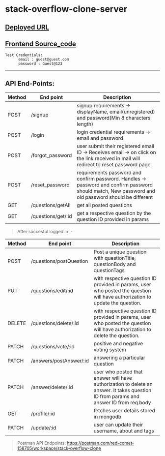 # stack-overflow-clone-server

## [Deployed URL](https://stack-overflow-api.onrender.com)

## [Frontend Source_code](https://github.com/SaiPraneethPegada/stack-overflow-clone-client.git)

    Test Credentials: 
          email : guest@guest.com
          password : Guest@123


----

## API End-Points:

| Method | End point | Description |
| ---- | ---- | ---- |
| POST | /signup | signup requirements -> displayName, email(unregistered) and password(Min 8 characters length) |
| POST | /login | login credential requirements -> email and password |
| POST | /forgot_password | user submit their registered email ID -> Receives email -> on click on the link received in mail will redirect to reset password page  |
| POST | /reset_password | requirements password and confirm password. Handles -> password and confirm password should match, New password and old password should be different |
| GET | /questions/getAll | get all posted questions |
| GET | /questions/get/:id | get a respective question by the question ID provided in params |

> After succesful logged in :-

| Method | End point | Description |
| ---- | ---- | ---- |
| POST | /questions/postQuestion | Post a unique question with questionTitle, questionBody and questionTags |
| PUT | /questions/edit/:id | with respective question ID provided in params, user who posted the question will have authorization to update the question. |
| DELETE | /questions/delete/:id | with respective question ID provided in params, user who posted the question will have authorization to delete the question. |
| PATCH | /questions/vote/:id | positive and negative voting system |
| PATCH | /answers/postAnswer/:id | answering a particular question |
| PATCH | /answer/delete/:id | user who posted that answer will have authorization to delete an answer. It takes question ID from params and answer ID from req.body |
| GET | /profile/:id | fetches user details stored in mongodb |
| PATCH | /update/:id | user can update their username, about and tags |

> Postman API Endpoints: https://postman.com/red-comet-158705/workspace/stack-overflow-clone
